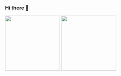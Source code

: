 ### Hi there 👋
<!--

Here are some ideas to get you started:

- 🔭 I’m currently working on Qualiti Assurance (QA)
- 🌱 I’m currently learning sotware testing
- 👯 I’m looking to collaborate on ...
- 🤔 I’m looking for help with 
- 💬 Ask me about ...
- 📫 How to reach me: ...
- 😄 Pronouns: ...
- ⚡ Fun fact: ...
-->
<div>
<a href="https://www.linkedin.com/in/julialyraramalho/">
<img height="180em" src="https://github-readme-stats.vercel.app/api?username=julialyramalho&show_icons=true&theme=dracula&include_all_commits=true&count_private=true"/>
<img height="180em" src="https://github-readme-stats.vercel.app/api/top-langs/?username=julialyramalho&layout=compact&langs_count=7&theme=dracula"/>
</div>
